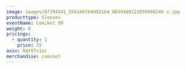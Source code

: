 ```yaml
---
image: images/87394241_556166764992164_8839460123039498240_o.jpg
producttype: Sleeves
eventName: Comiket 99
weight: 0
pricings:
  - quantity: 1
    price: 25
asin: NqY5Tv1oc
merchandise: comiket
---
```


